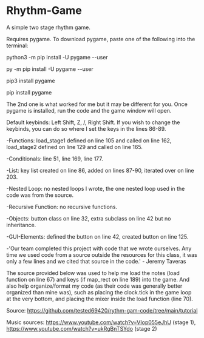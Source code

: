 # Rhythm-Game
A simple two stage rhythm game.


Requires pygame. To download pygame, paste one of the following into the terminal:

python3 -m pip install -U pygame --user

py -m pip install -U pygame --user

pip3 install pygame

pip install pygame



The 2nd one is what worked for me but it may be different for you. Once pygame is installed, run the code and the game window will open.

Default keybinds: Left Shift, Z, /, Right Shift.
If you wish to change the keybinds, you can do so where I set the keys in the lines 86-89.

-Functions: load_stage1 defined on line 105 and called on line 162, load_stage2 defined on line 129 and called on line 165.

-Conditionals: line 51, line 169, line 177.

-List: key list created on line 86, added on lines 87-90, iterated over on line 203.

-Nested Loop: no nested loops I wrote, the one nested loop used in the code was from the source.

-Recursive Function: no recursive functions.

-Objects: button class on line 32, extra subclass on line 42 but no inheritance.

-GUI-Elements: defined the button on line 42, created button on line 125.

-'Our team completed this project with code that we wrote ourselves. Any time we used code from a source outside the resources for this class, it was only a few lines and we cited that source in the code.' - Jeremy Taveras

The source provided below was used to help me load the notes (load function on line 67) and keys (if map_rect on line 189) into the game. And also help organize/format my code (as their code was generally better organized than mine was), such as placing the clock.tick in the game loop at the very bottom, and placing the mixer inside the load function (line 70).

Source: https://github.com/tested69420/rythm-gam-code/tree/main/tutorial

Music sources: https://www.youtube.com/watch?v=VIop055eJhU (stage 1), https://www.youtube.com/watch?v=ukRgBnTSYdo (stage 2)
